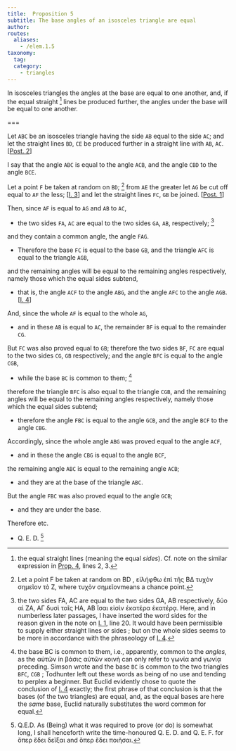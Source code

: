 ```yaml
---
title:  Proposition 5
subtitle: The base angles of an isosceles triangle are equal
author:
routes:
  aliases:
    - /elem.1.5
taxonomy:
  tag:
  category:
    - triangles
---
```


In isosceles triangles the angles at the base are equal to one another, and, if the equal straight [^1] lines be produced further, the angles under the base will be equal to one another.

===

Let `ABC` be an isosceles triangle having the side `AB` <lb n="5"/>equal to the side `AC`; and let the straight lines `BD`, `CE` be produced further in a straight line with `AB`, `AC`. [<a href="/elem.1.post.2">Post. 2</a>]

I say that the angle `ABC` is equal to the angle `ACB`, and the angle `CBD` to the angle `BCE`. <lb n="10"/>

Let a point `F` be taken at random on `BD`; [^2]  from `AE` the greater let `AG` be cut off equal to `AF` the less; [<a href="/elem.1.3">I. 3</a>] and let the straight lines `FC`, `GB` be joined. [<a href="/elem.1.post.1">Post. 1</a>] <lb n="15"/>

Then, since `AF` is equal to `AG` and `AB` to `AC`,

- the two sides `FA`, `AC` are equal to the two sides `GA`, `AB`, respectively; [^3]

and they contain a common angle, the angle `FAG`. <lb n="20"/>

- Therefore the base `FC` is equal to the base `GB`, and the triangle `AFC` is equal to the triangle `AGB`,

and the remaining angles will be equal to the remaining angles respectively, namely those which the equal sides subtend,

- that is, the angle `ACF` to the angle `ABG`, <lb n="25"/>and the angle `AFC` to the angle `AGB`. [<a href="/elem.1.4">I. 4</a>]

And, since the whole `AF` is equal to the whole `AG`,

- and in these `AB` is equal to `AC`, the remainder `BF` is equal to the remainder `CG`.

But `FC` was also proved equal to `GB`; <lb n="30"/>therefore the two sides `BF`, `FC` are equal to the two sides `CG`, `GB` respectively; and the angle `BFC` is equal to the angle `CGB`,

- while the base `BC` is common to them; [^4]

therefore the triangle `BFC` is also equal to the triangle `CGB`, <lb n="35"/>and the remaining angles will be equal to the remaining <pb n="252"/>angles respectively, namely those which the equal sides subtend;
- therefore the angle `FBC` is equal to the angle `GCB`, and the angle `BCF` to the angle `CBG`.

 <!-- <lb n="40"/> -->

Accordingly, since the whole angle `ABG` was proved equal to the angle `ACF`,

- and in these the angle `CBG` is equal to the angle `BCF`,

the remaining angle `ABC` is equal to the remaining angle `ACB`; <lb n="45"/>

- and they are at the base of the triangle `ABC`.

But the angle `FBC` was also proved equal to the angle `GCB`;

- and they are under the base.

Therefore etc.

- Q. E. D. [^5]


[^1]: the equal straight lines
    (meaning the equal <em>sides</em>). Cf. note on the similar expression in <a href="/elem.1.4">Prop. 4</a>, lines 2, 3.

[^2]: Let a point F be taken at random on BD
    , <foreign lang="greek">εἰλήφθω ἐπὶ τῆς ΒΔ τυχὸν σημεῖον τὸ Ζ</foreign>, where <foreign lang="greek">τυχὸν σημεῖον</foreign>means <quote>a chance point.</quote>

[^3]: the two sides FA, AC are equal to the two sides GA, AB respectively,
    <foreign lang="greek">δύο αἱ ΖΑ, ΑΓ δυσὶ ταῖς ΗΑ, ΑΒ ἴσαι εἰσὶν ἑκατέρα ἑκατέρᾳ</foreign>. Here, and in numberless later passages, I have inserted the word <quote>sides</quote> for the reason given in the note on <a href="/elem.1.1">I. 1</a>, line 20. It would have been permissible to supply either <quote>straight lines</quote> or <quote>sides</quote> ; but on the whole <quote>sides</quote> seems to be more in accordance with the phraseology of <a href="/elem.1.4">I. 4</a>.

[^4]: the base BC is common to them,
    i.e., apparently, common to the <em>angles</em>, as the <foreign lang="greek">αὐτῶν</foreign> in <foreign lang="greek">βάσις αὐτῶν κοινὴ</foreign> can only refer to <foreign lang="greek">γωνία</foreign> and <foreign lang="greek">γωνίᾳ</foreign> preceding. Simson wrote <quote>and the base `BC` is common to the two triangles `BFC`, `CGB`</quote> ; Todhunter left out these words as being of no use and tending to perplex a beginner. But Euclid evidently chose to quote the conclusion of <a href="/elem.1.4">I. 4</a> exactly; the first phrase of that conclusion is that the bases (of the two triangles) are equal, and, as the equal bases are here the <em>same</em> base, Euclid naturally substitutes the word <quote>common</quote> for <quote>equal.</quote>

[^5]: Q.E.D.
    As <quote>(Being) what it was required to prove</quote> (or <quote>do</quote>) is somewhat long, I shall henceforth write the time-honoured <quote>Q. E. D.</quote> and <quote>Q. E. F.</quote> for <foreign lang="greek">ὅπερ ἔδει δεῖξαι</foreign> and <foreign lang="greek">ὅπερ ἔδει ποιῆσαι</foreign>.

